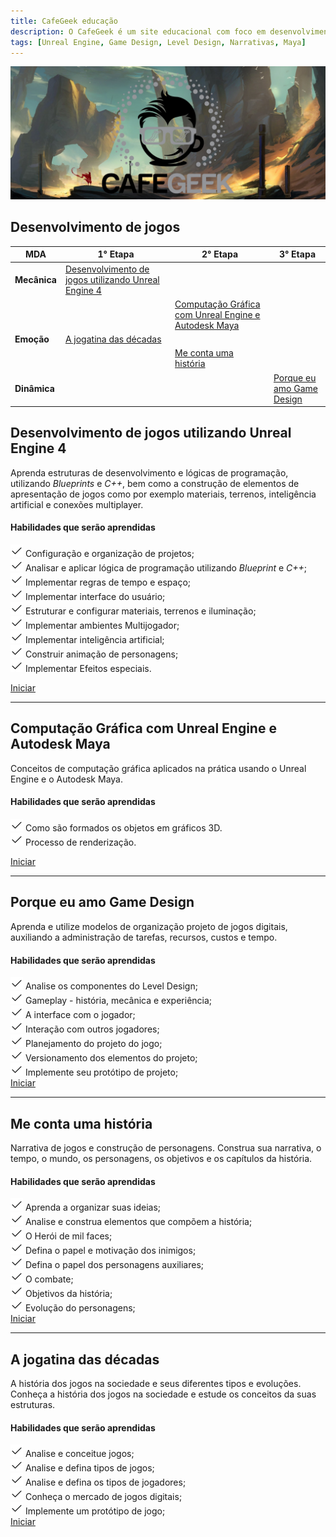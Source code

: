 ```yaml
---
title: CafeGeek educação
description: O CafeGeek é um site educacional com foco em desenvolvimento de jogos digitais e as disciplinas que orbitam este fantástico mundo.
tags: [Unreal Engine, Game Design, Level Design, Narrativas, Maya]
---
```

![Cafegeek](imagens/cafegeek_inicial.jpg)

## Desenvolvimento de jogos
|  MDA | 1° Etapa  | 2° Etapa  |  3° Etapa |
|---|---|---|---|
|**Mecânica**  | [Desenvolvimento de jogos utilizando Unreal Engine 4](#1)  |   |   |
|   |   | [Computação Gráfica com Unreal Engine e Autodesk Maya](#2)  |   |  
|**Emoção**  |  [A jogatina das décadas](#3) |   |   |   
|  |   | [Me conta uma história](#4)  |   |  
|**Dinâmica**  |   |   |  [Porque eu amo Game Design](#5) |   

<a name="1"></a>
## Desenvolvimento de jogos utilizando Unreal Engine 4
Aprenda estruturas de desenvolvimento e lógicas de programação, utilizando *Blueprints* e *C++*, bem como a construção de elementos de apresentação de jogos como por exemplo materiais, terrenos, inteligência artificial e conexões multiplayer.    

#### Habilidades que serão aprendidas    
  ![Classes de atores](imagens/icons/iconfinder_Check.png) Configuração e organização de projetos;   
  ![Classes de atores](imagens/icons/iconfinder_Check.png) Analisar e aplicar lógica de programação utilizando *Blueprint* e *C++*;     
  ![Classes de atores](imagens/icons/iconfinder_Check.png) Implementar regras de tempo e espaço;      
  ![Classes de atores](imagens/icons/iconfinder_Check.png) Implementar interface do usuário;  
  ![Classes de atores](imagens/icons/iconfinder_Check.png) Estruturar e configurar materiais, terrenos e iluminação;  
  ![Classes de atores](imagens/icons/iconfinder_Check.png) Implementar ambientes Multijogador;  
  ![Classes de atores](imagens/icons/iconfinder_Check.png) Implementar inteligência artificial;  
  ![Classes de atores](imagens/icons/iconfinder_Check.png) Construir animação de personagens;  
  ![Classes de atores](imagens/icons/iconfinder_Check.png) Implementar Efeitos especiais.    

  [Iniciar](https://myerco.github.io/CafeGeek/ue4_blueprint/index.html)

***
<a name="2"></a>
## Computação Gráfica com Unreal Engine e Autodesk Maya  
Conceitos de computação gráfica aplicados na prática usando o Unreal Engine e o Autodesk Maya.  
#### Habilidades que serão aprendidas  
![iconfinder_Check](imagens/icons/iconfinder_Check.png) Como são formados os objetos em gráficos 3D.    
![iconfinder_Check](imagens/icons/iconfinder_Check.png) Processo de renderização.

[Iniciar](https://myerco.github.io/CafeGeek/ue4_computacao_grafica/index.html)    

***
<a name="5"></a>
## Porque eu amo Game Design  
Aprenda e utilize modelos de organização projeto de jogos digitais, auxiliando a administração de tarefas, recursos, custos e tempo.  
#### Habilidades que serão aprendidas  

  ![iconfinder_Check](imagens/icons/iconfinder_Check.png) Analise os componentes do Level Design;     
  ![iconfinder_Check](imagens/icons/iconfinder_Check.png) Gameplay - história, mecânica e experiência;     
  ![iconfinder_Check](imagens/icons/iconfinder_Check.png) A interface com o jogador;    
  ![iconfinder_Check](imagens/icons/iconfinder_Check.png) Interação com outros jogadores;   
  ![iconfinder_Check](imagens/icons/iconfinder_Check.png) Planejamento do projeto do jogo;      
  ![iconfinder_Check](imagens/icons/iconfinder_Check.png) Versionamento dos elementos do projeto;     
  ![iconfinder_Check](imagens/icons/iconfinder_Check.png) Implemente seu protótipo de projeto;          
[Iniciar](https://myerco.github.io/CafeGeek/porque_eu_amo_game_design/index.html)      

***
<a name="4"></a>
## Me conta uma história
Narrativa de jogos e construção de personagens. Construa sua narrativa, o tempo, o mundo, os personagens, os objetivos e os capítulos da história.
#### Habilidades que serão aprendidas  
  ![iconfinder_Check](imagens/icons/iconfinder_Check.png) Aprenda a organizar suas ideias;    
  ![iconfinder_Check](imagens/icons/iconfinder_Check.png) Analise e construa elementos que compõem a história;      
  ![iconfinder_Check](imagens/icons/iconfinder_Check.png) O Herói de mil faces;     
  ![iconfinder_Check](imagens/icons/iconfinder_Check.png) Defina o papel e motivação dos inimigos;   
  ![iconfinder_Check](imagens/icons/iconfinder_Check.png) Defina o papel dos personagens auxiliares;    
  ![iconfinder_Check](imagens/icons/iconfinder_Check.png) O combate;    
  ![iconfinder_Check](imagens/icons/iconfinder_Check.png) Objetivos da história;      
  ![iconfinder_Check](imagens/icons/iconfinder_Check.png) Evolução do personagens;    
[Iniciar](https://myerco.github.io/CafeGeek/me_conte_uma_historia/index.html)

***
<a name="3"></a>
## A jogatina das décadas
A história dos jogos na sociedade e seus diferentes tipos e evoluções. Conheça a história dos jogos na sociedade e estude os conceitos da suas estruturas.
#### Habilidades que serão aprendidas  
  ![iconfinder_Check](imagens/icons/iconfinder_Check.png) Analise e conceitue jogos;    
  ![iconfinder_Check](imagens/icons/iconfinder_Check.png) Analise e defina tipos de jogos;    
  ![iconfinder_Check](imagens/icons/iconfinder_Check.png) Analise e defina os tipos de jogadores;      
  ![iconfinder_Check](imagens/icons/iconfinder_Check.png) Conheça o mercado de jogos digitais;    
  ![iconfinder_Check](imagens/icons/iconfinder_Check.png) Implemente um protótipo de jogo;    
[Iniciar](https://myerco.github.io/CafeGeek/a_jogatina_das_decadas/index.html)   
